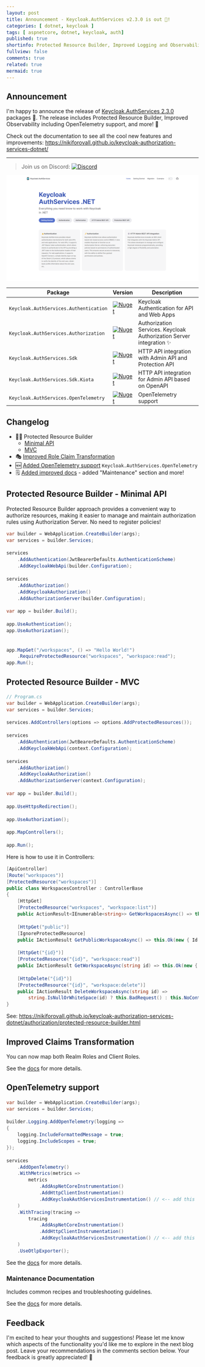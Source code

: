 ```yaml
---
layout: post
title: Announcement - Keycloak.AuthServices v2.3.0 is out 🎉!
categories: [ dotnet, keycloak ]
tags: [ aspnetcore, dotnet, keycloak, auth]
published: true
shortinfo: Protected Resource Builder, Improved Logging and Observability including OpenTelemetry support, and more! 🙌
fullview: false
comments: true
related: true
mermaid: true
---
```


## Announcement

I'm happy to announce the release of [Keycloak.AuthServices 2.3.0](https://github.com/NikiforovAll/keycloak-authorization-services-dotnet) packages 🎉. The release includes Protected Resource Builder, Improved Observability including OpenTelemetry support, and more! 🙌

Check out the documentation to see all the cool new features and improvements: <https://nikiforovall.github.io/keycloak-authorization-services-dotnet/>

---

> Join us on Discord: [![Discord](https://img.shields.io/discord/1236946465318768670?color=blue&label=Chat%20on%20Discord)](https://discord.gg/jdYFw2xq)

<img src="/assets/keycloak-v2/keycloak-landing.png"/>

| Package                                | Version                                                                                                                                              | Description                                                          |
| -------------------------------------- | ---------------------------------------------------------------------------------------------------------------------------------------------------- | -------------------------------------------------------------------- |
| `Keycloak.AuthServices.Authentication` | [![Nuget](https://img.shields.io/nuget/v/Keycloak.AuthServices.Authentication.svg)](https://nuget.org/packages/Keycloak.AuthServices.Authentication) | Keycloak Authentication for API and Web Apps                         |
| `Keycloak.AuthServices.Authorization`  | [![Nuget](https://img.shields.io/nuget/v/Keycloak.AuthServices.Authorization.svg)](https://nuget.org/packages/Keycloak.AuthServices.Authorization)   | Authorization Services.  Keycloak Authorization Server integration ✨ |
| `Keycloak.AuthServices.Sdk`            | [![Nuget](https://img.shields.io/nuget/v/Keycloak.AuthServices.Sdk.svg)](https://nuget.org/packages/Keycloak.AuthServices.Sdk)                       | HTTP API integration with Admin API and Protection API               |
| `Keycloak.AuthServices.Sdk.Kiota`      | [![Nuget](https://img.shields.io/nuget/v/Keycloak.AuthServices.Sdk.Kiota.svg)](https://nuget.org/packages/Keycloak.AuthServices.Sdk.Kiota)           | HTTP API integration for Admin API based on OpenAPI                  |
| `Keycloak.AuthServices.OpenTelemetry`  | [![Nuget](https://img.shields.io/nuget/v/Keycloak.AuthServices.OpenTelemetry.svg)](https://nuget.org/packages/Keycloak.AuthServices.OpenTelemetry)   | OpenTelemetry support                                                |

## Changelog

* 👷‍♂️ Protected Resource Builder
  * [Minimal API](#protected-resource-builder---minimal-api)
  * [MVC](#protected-resource-builder---mvc)
* 🎭 [Improved Role Claim Transformation](#improved-claims-transformation)
* 🆕 [Added OpenTelemetry support](#opentelemetry-support) `Keycloak.AuthServices.OpenTelemetry`
* 🗒️ [Added improved docs](#maintenance-documentation) - added "Maintenance" section and more!

## Protected Resource Builder - Minimal API

Protected Resource Builder approach provides a convenient way to authorize resources, making it easier to manage and maintain authorization rules using Authorization Server. No need to register policies!

```csharp
var builder = WebApplication.CreateBuilder(args);
var services = builder.Services;

services
    .AddAuthentication(JwtBearerDefaults.AuthenticationScheme)
    .AddKeycloakWebApi(builder.Configuration);

services
    .AddAuthorization()
    .AddKeycloakAuthorization()
    .AddAuthorizationServer(builder.Configuration);

var app = builder.Build();

app.UseAuthentication();
app.UseAuthorization();


app.MapGet("/workspaces", () => "Hello World!") 
    .RequireProtectedResource("workspaces", "workspace:read"); 
app.Run();
```

## Protected Resource Builder - MVC

```csharp
// Program.cs
var builder = WebApplication.CreateBuilder(args);
var services = builder.Services;

services.AddControllers(options => options.AddProtectedResources()); 

services
    .AddAuthentication(JwtBearerDefaults.AuthenticationScheme)
    .AddKeycloakWebApi(context.Configuration);

services
    .AddAuthorization()
    .AddKeycloakAuthorization()
    .AddAuthorizationServer(context.Configuration);

var app = builder.Build();

app.UseHttpsRedirection();

app.UseAuthorization();

app.MapControllers();

app.Run();
```

Here is how to use it in Controllers:

```csharp
[ApiController]
[Route("workspaces")]
[ProtectedResource("workspaces")]
public class WorkspacesController : ControllerBase
{
    [HttpGet]
    [ProtectedResource("workspaces", "workspace:list")]
    public ActionResult<IEnumerable<string>> GetWorkspacesAsync() => this.Ok(Array.Empty<string>());

    [HttpGet("public")]
    [IgnoreProtectedResource]
    public IActionResult GetPublicWorkspaceAsync() => this.Ok(new { Id = "public" });

    [HttpGet("{id}")]
    [ProtectedResource("{id}", "workspace:read")]
    public IActionResult GetWorkspaceAsync(string id) => this.Ok(new { id });

    [HttpDelete("{id}")]
    [ProtectedResource("{id}", "workspace:delete")]
    public IActionResult DeleteWorkspaceAsync(string id) =>
        string.IsNullOrWhiteSpace(id) ? this.BadRequest() : this.NoContent();
}
```

See: <https://nikiforovall.github.io/keycloak-authorization-services-dotnet/authorization/protected-resource-builder.html>

## Improved Claims Transformation

You can now map both Realm Roles and Client Roles.

See the [docs](https://nikiforovall.github.io/keycloak-authorization-services-dotnet/configuration/configuration-authorization.html#keycloak-role-claims-transformation) for more details.

## OpenTelemetry support

```csharp
var builder = WebApplication.CreateBuilder(args);
var services = builder.Services;

builder.Logging.AddOpenTelemetry(logging =>
{
    logging.IncludeFormattedMessage = true;
    logging.IncludeScopes = true;
});

services
    .AddOpenTelemetry()
    .WithMetrics(metrics =>
        metrics
            .AddAspNetCoreInstrumentation()
            .AddHttpClientInstrumentation()
            .AddKeycloakAuthServicesInstrumentation() // <-- add this
    )
    .WithTracing(tracing =>
        tracing
            .AddAspNetCoreInstrumentation()
            .AddHttpClientInstrumentation()
            .AddKeycloakAuthServicesInstrumentation() // <-- add this
    )
    .UseOtlpExporter();
```

See the [docs](https://nikiforovall.github.io/keycloak-authorization-services-dotnet/opentelemetry.html) for more details.

### Maintenance Documentation

Includes common recipes and troubleshooting guidelines.

See the [docs](https://nikiforovall.github.io/keycloak-authorization-services-dotnet/qa/recipes.html) for more details.

## Feedback

I'm excited to hear your thoughts and suggestions! Please let me know which aspects of the functionality you'd like me to explore in the next blog post. Leave your recommendations in the comments section below. Your feedback is greatly appreciated! 🙏
